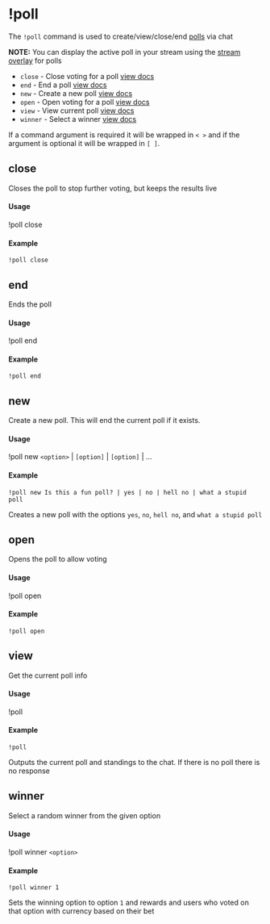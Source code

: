 # !poll
The `!poll` command is used to create/view/close/end [polls](/account/polls) via chat

**NOTE:** You can display the active poll in your stream using the [stream overlay](/account/overlays) for polls

  - `close` - Close voting for a poll [view docs](#close)
  - `end` - End a poll [view docs](#end)
  - `new` - Create a new poll [view docs](#new)
  - `open` - Open voting for a poll [view docs](#open)
  - `view` - View current poll [view docs](#view)
  - `winner` - Select a winner [view docs](#winner)

If a command argument is required it will be wrapped in `< >` and if the argument is optional it will be wrapped in `[ ]`.

## close
Closes the poll to stop further voting, but keeps the results live

#### Usage
!poll close

#### Example
    !poll close

## end
Ends the poll

#### Usage
!poll end

#### Example
    !poll end

## new
Create a new poll. This will end the current poll if it exists.

#### Usage
!poll new `<option>` | `[option]` | `[option]` | ...

#### Example
    !poll new Is this a fun poll? | yes | no | hell no | what a stupid poll

Creates a new poll with the options `yes`, `no`, `hell no`, and `what a stupid poll`

## open
Opens the poll to allow voting

#### Usage
!poll open

#### Example
    !poll open

## view
Get the current poll info

#### Usage
!poll

#### Example
    !poll

Outputs the current poll and standings to the chat. If there is no poll there is no response

## winner
Select a random winner from the given option

#### Usage
!poll winner `<option>`

#### Example
    !poll winner 1

Sets the winning option to option `1` and rewards and users who voted on that option with currency based on their bet
